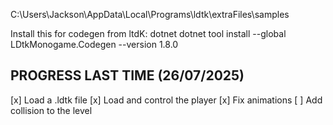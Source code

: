 C:\Users\Jackson\AppData\Local\Programs\ldtk\extraFiles\samples


Install this for codegen from ltdK:
dotnet dotnet tool install --global LDtkMonogame.Codegen --version 1.8.0



## PROGRESS LAST TIME (26/07/2025)
[x] Load a .ldtk file
[x] Load and control the player
[x] Fix animations
[ ] Add collision to the level